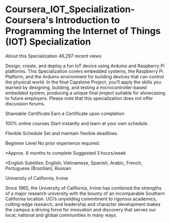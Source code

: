 # Coursera_IOT_Specialization-Coursera's Introduction to Programming the Internet of Things (IOT) Specialization 

About this Specialization
46,297 recent views

Design, create, and deploy a fun IoT device using Arduino and Raspberry Pi platforms. This Specialization covers embedded systems, the Raspberry Pi Platform, and the Arduino environment for building devices that can control the physical world. In the final Capstone Project, you’ll apply the skills you learned by designing, building, and testing a microcontroller-based embedded system, producing a unique final project suitable for showcasing to future employers. Please note that this specialization does not offer discussion forums.

Shareable Certificate
Earn a Certificate upon completion

100% online courses
Start instantly and learn at your own schedule.

Flexible Schedule
Set and maintain flexible deadlines.

Beginner Level
No prior experience required.

*Approx. 6 months to complete
Suggested 3 hours/week

*English
Subtitles: English, Vietnamese, Spanish, Arabic, French, Portuguese (Brazilian), Russian

University of California, Irvine

Since 1965, the University of California, Irvine has combined the strengths of a major research university with the bounty of an incomparable Southern California location. UCI’s unyielding commitment to rigorous academics, cutting-edge research, and leadership and character development makes the campus a driving force for innovation and discovery that serves our local, national and global communities in many ways.
